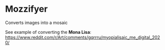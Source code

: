 # Mozzifyer
Converts images into a mosaic

See example of converting the **Mona Lisa**:
https://www.reddit.com/r/Art/comments/gqrrru/myopialisaic_me_digital_2020/
